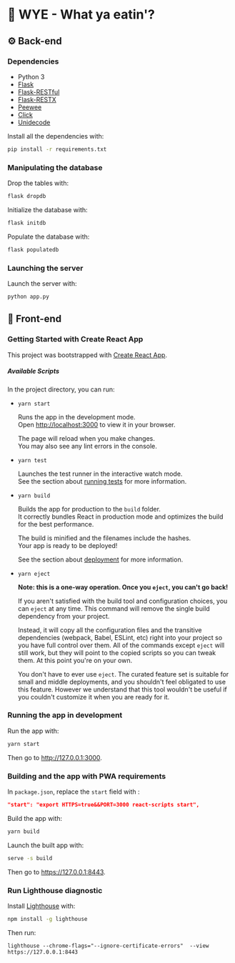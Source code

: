 # :fork_and_knife: WYE - What ya eatin'?

## :gear: Back-end

### Dependencies

- Python 3
- [Flask](https://flask.palletsprojects.com/en/1.1.x/)
- [Flask-RESTful](https://flask-restful.readthedocs.io/en/latest/)
- [Flask-RESTX](https://flask-restx.readthedocs.io/en/latest/index.html)
- [Peewee](http://docs.peewee-orm.com/en/latest/)
- [Click](https://click.palletsprojects.com/en/8.0.x/)
- [Unidecode](https://pypi.org/project/Unidecode/)

Install all the dependencies with:
```bash
pip install -r requirements.txt
```

### Manipulating the database

Drop the tables with:
```bash
flask dropdb
```

Initialize the database with:
```bash
flask initdb
```

Populate the database with:
```bash
flask populatedb
```

### Launching the server

Launch the server with: 
```bash
python app.py
```

## :dart: Front-end

### Getting Started with Create React App

This project was bootstrapped with [Create React App](https://github.com/facebook/create-react-app).

##### Available Scripts

In the project directory, you can run:

-  `yarn start`

    Runs the app in the development mode.\
    Open [http://localhost:3000](http://localhost:3000) to view it in your browser.

    The page will reload when you make changes.\
    You may also see any lint errors in the console.

-  `yarn test`

    Launches the test runner in the interactive watch mode.\
    See the section about [running tests](https://facebook.github.io/create-react-app/docs/running-tests) for more information.

-  `yarn build`

    Builds the app for production to the `build` folder.\
    It correctly bundles React in production mode and optimizes the build for the best performance.

    The build is minified and the filenames include the hashes.\
    Your app is ready to be deployed!

    See the section about [deployment](https://facebook.github.io/create-react-app/docs/deployment) for more information.

-  `yarn eject`

    **Note: this is a one-way operation. Once you `eject`, you can't go back!**

    If you aren't satisfied with the build tool and configuration choices, you can `eject` at any time. This command will remove the single build dependency from your project.

    Instead, it will copy all the configuration files and the transitive dependencies (webpack, Babel, ESLint, etc) right into your project so you have full control over them. All of the commands except `eject` will still work, but they will point to the copied scripts so you can tweak them. At this point you're on your own.

    You don't have to ever use `eject`. The curated feature set is suitable for small and middle deployments, and you shouldn't feel obligated to use this feature. However we understand that this tool wouldn't be useful if you couldn't customize it when you are ready for it.

### Running the app in development

Run the app with:

```bash
yarn start
```

Then go to http://127.0.0.1:3000.

### Building and the app with PWA requirements

In `package.json`, replace the `start` field with :

```json
"start": "export HTTPS=true&&PORT=3000 react-scripts start",
```

Build the app with: 

```bash
yarn build
```

Launch the built app with:

```bash
serve -s build
```

Then go to https://127.0.0.1:8443.

### Run Lighthouse diagnostic

Install [Lighthouse](https://developers.google.com/web/tools/lighthouse) with:

```bash
npm install -g lighthouse
```

Then run:

```
lighthouse --chrome-flags="--ignore-certificate-errors"  --view https://127.0.0.1:8443
```